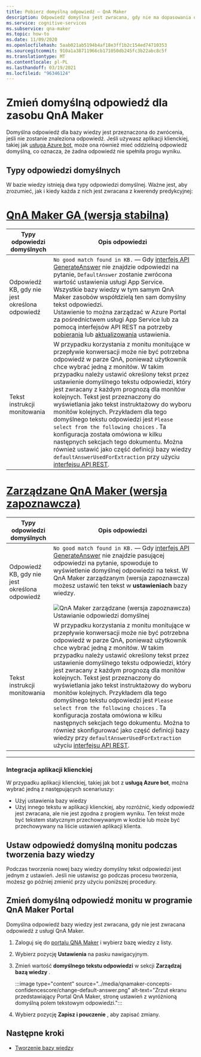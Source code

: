 ```yaml
---
title: Pobierz domyślną odpowiedź — QnA Maker
description: Odpowiedź domyślna jest zwracana, gdy nie ma dopasowania do pytania. Możesz chcieć zmienić domyślną odpowiedź ze standardowego domyślnej odpowiedzi.
ms.service: cognitive-services
ms.subservice: qna-maker
ms.topic: how-to
ms.date: 11/09/2020
ms.openlocfilehash: 5aab021ab5194b4af18e3ff1b2c154ed74710353
ms.sourcegitcommit: 910a1a38711966cb171050db245fc3b22abc8c5f
ms.translationtype: MT
ms.contentlocale: pl-PL
ms.lasthandoff: 03/19/2021
ms.locfileid: "96346124"
---
```

# <a name="change-default-answer-for-a-qna-maker-resource"></a>Zmień domyślną odpowiedź dla zasobu QnA Maker

Domyślna odpowiedź dla bazy wiedzy jest przeznaczona do zwrócenia, jeśli nie zostanie znaleziona odpowiedź. Jeśli używasz aplikacji klienckiej, takiej jak [usługa Azure bot](/azure/bot-service/bot-builder-howto-qna), może ona również mieć oddzielną odpowiedź domyślną, co oznacza, że żadna odpowiedź nie spełniła progu wyniku.

## <a name="types-of-default-answer"></a>Typy odpowiedzi domyślnych

W bazie wiedzy istnieją dwa typy odpowiedzi domyślnej. Ważne jest, aby zrozumieć, jak i kiedy każda z nich jest zwracana z kwerendy predykcyjnej:

# <a name="qna-maker-ga-stable-release"></a>[QnA Maker GA (wersja stabilna)](#tab/v1)

|Typy odpowiedzi domyślnych|Opis odpowiedzi|
|--|--|
|Odpowiedź KB, gdy nie jest określona odpowiedź|`No good match found in KB.` — Gdy [interfejs API GenerateAnswer](/rest/api/cognitiveservices/qnamakerruntime/runtime/generateanswer) nie znajdzie odpowiedzi na pytanie, `DefaultAnswer` zostanie zwrócona wartość ustawienia usługi App Service. Wszystkie bazy wiedzy w tym samym QnA Maker zasobów współdzielą ten sam domyślny tekst odpowiedzi.<br>Ustawienie to można zarządzać w Azure Portal za pośrednictwem usługi App Service lub za pomocą interfejsów API REST na potrzeby [pobierania](/rest/api/appservice/webapps/listapplicationsettings) lub [aktualizowania](/rest/api/appservice/webapps/updateapplicationsettings) ustawienia.|
|Tekst instrukcji monitowania|W przypadku korzystania z monitu monitujące w przepływie konwersacji może nie być potrzebna odpowiedź w parze QnA, ponieważ użytkownik chce wybrać jedną z monitów. W takim przypadku należy ustawić określony tekst przez ustawienie domyślnego tekstu odpowiedzi, który jest zwracany z każdym prognozą dla monitów kolejnych. Tekst jest przeznaczony do wyświetlania jako tekst instruktażowy do wyboru monitów kolejnych. Przykładem dla tego domyślnego tekstu odpowiedzi jest `Please select from the following choices` . Ta konfiguracja została omówiona w kilku następnych sekcjach tego dokumentu. Można również ustawić jako część definicji bazy wiedzy `defaultAnswerUsedForExtraction` przy użyciu [interfejsu API REST](/rest/api/cognitiveservices/qnamaker/knowledgebase/create).|

# <a name="qna-maker-managed-preview-release"></a>[Zarządzane QnA Maker (wersja zapoznawcza)](#tab/v2)

|Typy odpowiedzi domyślnych|Opis odpowiedzi|
|--|--|
|Odpowiedź KB, gdy nie jest określona odpowiedź|`No good match found in KB.` — Gdy [interfejs API GenerateAnswer](/rest/api/cognitiveservices/qnamakerruntime/runtime/generateanswer) nie znajdzie pasującej odpowiedzi na pytanie, spowoduje to wyświetlenie domyślnej odpowiedzi na tekst. W QnA Maker zarządzanym (wersja zapoznawcza) możesz ustawić ten tekst w **ustawieniach** bazy wiedzy. <br><br> ![QnA Maker zarządzane (wersja zapoznawcza) Ustawianie odpowiedzi domyślnej](../media/qnamaker-how-change-default-answer/qnamaker-v2-change-default-answer.png)|
|Tekst instrukcji monitowania|W przypadku korzystania z monitu monitujące w przepływie konwersacji może nie być potrzebna odpowiedź w parze QnA, ponieważ użytkownik chce wybrać jedną z monitów. W takim przypadku należy ustawić określony tekst przez ustawienie domyślnego tekstu odpowiedzi, który jest zwracany z każdym prognozą dla monitów kolejnych. Tekst jest przeznaczony do wyświetlania jako tekst instruktażowy do wyboru monitów kolejnych. Przykładem dla tego domyślnego tekstu odpowiedzi jest `Please select from the following choices` . Ta konfiguracja została omówiona w kilku następnych sekcjach tego dokumentu. Można to również skonfigurować jako część definicji bazy wiedzy przy `defaultAnswerUsedForExtraction` użyciu [interfejsu API REST](/rest/api/cognitiveservices/qnamaker/knowledgebase/create).|

---

### <a name="client-application-integration"></a>Integracja aplikacji klienckiej

W przypadku aplikacji klienckiej, takiej jak bot z **usługą Azure bot**, można wybrać jedną z następujących scenariuszy:

* Użyj ustawienia bazy wiedzy
* Użyj innego tekstu w aplikacji klienckiej, aby rozróżnić, kiedy odpowiedź jest zwracana, ale nie jest zgodna z progiem wyniku. Ten tekst może być tekstem statycznym przechowywanym w kodzie lub może być przechowywany na liście ustawień aplikacji klienta.

## <a name="set-follow-up-prompts-default-answer-when-you-create-knowledge-base"></a>Ustaw odpowiedź domyślną monitu podczas tworzenia bazy wiedzy

Podczas tworzenia nowej bazy wiedzy domyślny tekst odpowiedzi jest jednym z ustawień. Jeśli nie ustawisz go podczas procesu tworzenia, możesz go później zmienić przy użyciu poniższej procedury.

## <a name="change-follow-up-prompts-default-answer-in-qna-maker-portal"></a>Zmień domyślną odpowiedź monitu w programie QnA Maker Portal

Domyślna odpowiedź bazy wiedzy jest zwracana, gdy nie jest zwracana odpowiedź z usługi QnA Maker.

1. Zaloguj się do [portalu QNA Maker](https://www.qnamaker.ai/) i wybierz bazę wiedzy z listy.
1. Wybierz pozycję **Ustawienia** na pasku nawigacyjnym.
1. Zmień wartość **domyślnego tekstu odpowiedzi** w sekcji **Zarządzaj bazą wiedzy** .

    :::image type="content" source="../media/qnamaker-concepts-confidencescore/change-default-answer.png" alt-text="Zrzut ekranu przedstawiający Portal QnA Maker, stronę ustawień z wyróżnioną domyślną polem tekstowym odpowiedzi.":::

1. Wybierz pozycję **Zapisz i pouczenie** , aby zapisać zmiany.

## <a name="next-steps"></a>Następne kroki

* [Tworzenie bazy wiedzy](../How-to/manage-knowledge-bases.md)